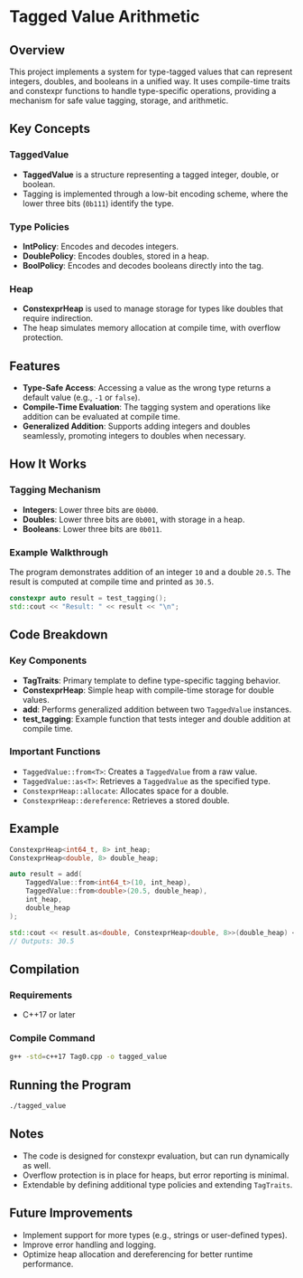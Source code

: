 # Tagged Value Arithmetic

## Overview
This project implements a system for type-tagged values that can represent integers, doubles, and booleans in a unified way. It uses compile-time traits and constexpr functions to handle type-specific operations, providing a mechanism for safe value tagging, storage, and arithmetic.

## Key Concepts
### TaggedValue
- **TaggedValue** is a structure representing a tagged integer, double, or boolean.
- Tagging is implemented through a low-bit encoding scheme, where the lower three bits (`0b111`) identify the type.

### Type Policies
- **IntPolicy**: Encodes and decodes integers.
- **DoublePolicy**: Encodes doubles, stored in a heap.
- **BoolPolicy**: Encodes and decodes booleans directly into the tag.

### Heap
- **ConstexprHeap** is used to manage storage for types like doubles that require indirection.
- The heap simulates memory allocation at compile time, with overflow protection.

## Features
- **Type-Safe Access**: Accessing a value as the wrong type returns a default value (e.g., `-1` or `false`).
- **Compile-Time Evaluation**: The tagging system and operations like addition can be evaluated at compile time.
- **Generalized Addition**: Supports adding integers and doubles seamlessly, promoting integers to doubles when necessary.

## How It Works
### Tagging Mechanism
- **Integers**: Lower three bits are `0b000`.
- **Doubles**: Lower three bits are `0b001`, with storage in a heap.
- **Booleans**: Lower three bits are `0b011`.

### Example Walkthrough
The program demonstrates addition of an integer `10` and a double `20.5`.
The result is computed at compile time and printed as `30.5`.

```cpp
constexpr auto result = test_tagging();
std::cout << "Result: " << result << "\n";
```

## Code Breakdown
### Key Components
- **TagTraits**: Primary template to define type-specific tagging behavior.
- **ConstexprHeap**: Simple heap with compile-time storage for double values.
- **add**: Performs generalized addition between two `TaggedValue` instances.
- **test_tagging**: Example function that tests integer and double addition at compile time.

### Important Functions
- `TaggedValue::from<T>`: Creates a `TaggedValue` from a raw value.
- `TaggedValue::as<T>`: Retrieves a `TaggedValue` as the specified type.
- `ConstexprHeap::allocate`: Allocates space for a double.
- `ConstexprHeap::dereference`: Retrieves a stored double.

## Example
```cpp
ConstexprHeap<int64_t, 8> int_heap;
ConstexprHeap<double, 8> double_heap;

auto result = add(
    TaggedValue::from<int64_t>(10, int_heap),
    TaggedValue::from<double>(20.5, double_heap),
    int_heap,
    double_heap
);

std::cout << result.as<double, ConstexprHeap<double, 8>>(double_heap) << "\n";
// Outputs: 30.5
```

## Compilation
### Requirements
- C++17 or later

### Compile Command
```bash
g++ -std=c++17 Tag0.cpp -o tagged_value
```

## Running the Program
```bash
./tagged_value
```

## Notes
- The code is designed for constexpr evaluation, but can run dynamically as well.
- Overflow protection is in place for heaps, but error reporting is minimal.
- Extendable by defining additional type policies and extending `TagTraits`.

## Future Improvements
- Implement support for more types (e.g., strings or user-defined types).
- Improve error handling and logging.
- Optimize heap allocation and dereferencing for better runtime performance.

